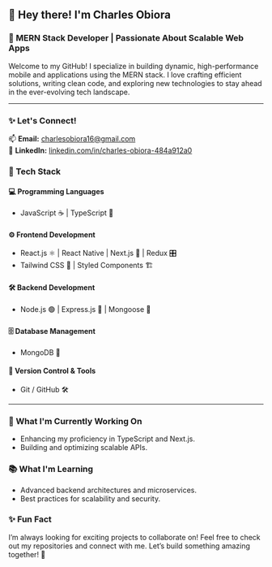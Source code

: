 ## 👋 Hey there! I'm Charles Obiora

### 🚀 MERN Stack Developer | Passionate About Scalable Web Apps

Welcome to my GitHub! I specialize in building dynamic, high-performance mobile and applications using the MERN stack. I love crafting efficient solutions, writing clean code, and exploring new technologies to stay ahead in the ever-evolving tech landscape.

---

### ✨ Let's Connect!
📫 **Email:** [charlesobiora16@gmail.com](mailto:charlesobiora16@gmail.com)  
🚀 **LinkedIn:** [linkedin.com/in/charles-obiora-484a912a0](https://www.linkedin.com/in/charles-obiora-484a912a0/)


### 🚀 Tech Stack
#### 💻 Programming Languages
- JavaScript ☕️ | TypeScript 🦕

#### ⚙️ Frontend Development
- React.js ⚛️ | React Native | Next.js 🚀 | Redux 🎛️  
- Tailwind CSS 🎨 | Styled Components 🏗️

#### 🛠️ Backend Development
- Node.js 🟢 | Express.js 🚄 | Mongoose 🍃

#### 🗄️ Database Management
- MongoDB 🍃

#### 🔄 Version Control & Tools
- Git / GitHub 🛠️

---

### 🌱 What I'm Currently Working On
- Enhancing my proficiency in TypeScript and Next.js.  
- Building and optimizing scalable APIs.  

### 📚 What I'm Learning
- Advanced backend architectures and microservices.  
- Best practices for scalability and security.  

### ✨ Fun Fact
I’m always looking for exciting projects to collaborate on! Feel free to check out my repositories and connect with me. Let’s build something amazing together! 🚀
